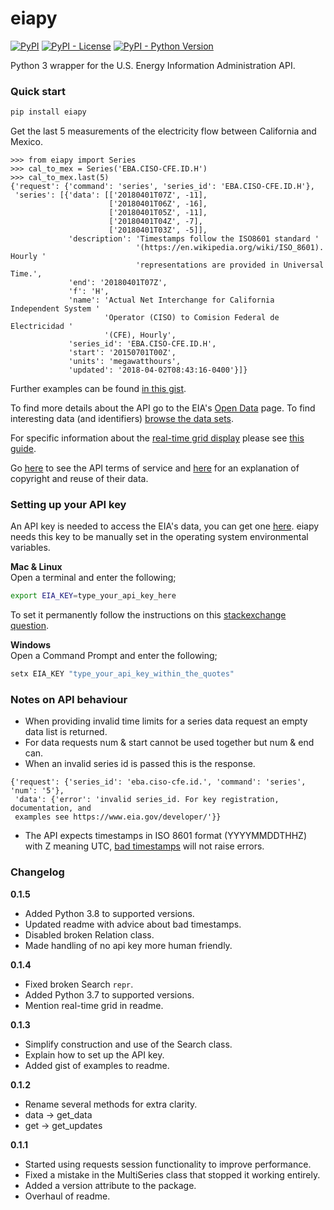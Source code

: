 # eiapy
[![PyPI](https://img.shields.io/pypi/v/eiapy.svg)](https://pypi.org/project/eiapy/) [![PyPI - License](https://img.shields.io/pypi/l/eiapy.svg)](https://pypi.org/project/eiapy/) [![PyPI - Python Version](https://img.shields.io/pypi/pyversions/eiapy.svg)](https://pypi.org/project/eiapy/)  

Python 3 wrapper for the U.S. Energy Information Administration API.  

### Quick start
```bash
pip install eiapy
```

Get the last 5 measurements of the electricity flow between California and Mexico.

```python3
>>> from eiapy import Series
>>> cal_to_mex = Series('EBA.CISO-CFE.ID.H')
>>> cal_to_mex.last(5)
{'request': {'command': 'series', 'series_id': 'EBA.CISO-CFE.ID.H'},
 'series': [{'data': [['20180401T07Z', -11],
                      ['20180401T06Z', -16],
                      ['20180401T05Z', -11],
                      ['20180401T04Z', -7],
                      ['20180401T03Z', -5]],
             'description': 'Timestamps follow the ISO8601 standard '
                            '(https://en.wikipedia.org/wiki/ISO_8601). Hourly '
                            'representations are provided in Universal Time.',
             'end': '20180401T07Z',
             'f': 'H',
             'name': 'Actual Net Interchange for California Independent System '
                     'Operator (CISO) to Comision Federal de Electricidad '
                     '(CFE), Hourly',
             'series_id': 'EBA.CISO-CFE.ID.H',
             'start': '20150701T00Z',
             'units': 'megawatthours',
             'updated': '2018-04-02T08:43:16-0400'}]}

```

Further examples can be found [in this gist](https://gist.github.com/systemcatch/019cf50302093b9b51838c62b99623df).

To find more details about the API go to the EIA's [Open Data](https://www.eia.gov/opendata/) page. To find interesting data (and identifiers) [browse the data sets](https://www.eia.gov/opendata/qb.php).

For specific information about the [real-time grid display](https://www.eia.gov/beta/electricity/gridmonitor/dashboard/electric_overview/US48/US48) please see [this guide](https://www.eia.gov/realtime_grid/docs/userguide-knownissues.pdf).

Go [here](https://www.eia.gov/opendata/register.cfm#terms_of_service) to see the
API terms of service and [here](https://www.eia.gov/about/copyrights_reuse.cfm)
for an explanation of copyright and reuse of their data.

### Setting up your API key
An API key is needed to access the EIA's data, you can get one [here](https://www.eia.gov/opendata/register.php). eiapy needs this key to be manually set in the operating system environmental variables.

**Mac & Linux**  
Open a terminal and enter the following;
```bash
export EIA_KEY=type_your_api_key_here
```
To set it permanently follow the instructions on this [stackexchange question](https://unix.stackexchange.com/questions/117467/how-to-permanently-set-environmental-variables).

**Windows**  
Open a Command Prompt and enter the following;
```bat
setx EIA_KEY "type_your_api_key_within_the_quotes"
```

### Notes on API behaviour
- When providing invalid time limits for a series data request an empty data list is returned.
- For data requests num & start cannot be used together but num & end can.
- When an invalid series id is passed this is the response.
```python3
{'request': {'series_id': 'eba.ciso-cfe.id.', 'command': 'series', 'num': '5'},
 'data': {'error': 'invalid series_id. For key registration, documentation, and
 examples see https://www.eia.gov/developer/'}}
```
- The API expects timestamps in ISO 8601 format (YYYYMMDDTHHZ) with Z meaning UTC, [bad timestamps](https://github.com/systemcatch/eiapy/issues/16) will not raise errors.

### Changelog
**0.1.5**
- Added Python 3.8 to supported versions.
- Updated readme with advice about bad timestamps.
- Disabled broken Relation class.
- Made handling of no api key more human friendly.

**0.1.4**
- Fixed broken Search `repr`.
- Added Python 3.7 to supported versions.
- Mention real-time grid in readme.

**0.1.3**
- Simplify construction and use of the Search class.
- Explain how to set up the API key.
- Added gist of examples to readme.

**0.1.2**
- Rename several methods for extra clarity.
- data -> get_data
- get -> get_updates

**0.1.1**  
- Started using requests session functionality to improve performance.
- Fixed a mistake in the MultiSeries class that stopped it working entirely.
- Added a version attribute to the package.
- Overhaul of readme.
